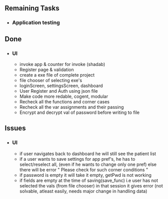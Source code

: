 ## Remaining Tasks
- ### Application testing
## Done
- ### UI
    - invoke app & counter for invoke (shadab)
    - Register page & validation
    - create a exe file of complete project
    - file chooser of selecting exe's
    - loginScreen, settingsScreen, dashboard 
    - User Register and Auth using json file
    - Make code more redable, cogent, modular 
    - Recheck all the functions and corner cases
    - Recheck all the var assignments and their passing
    - Encrypt and decrypt val of password before writing to file
## Issues
- ### UI
    -   if user navigates back to dashboard he will still see the patient list
    - if a user wants to save settings for app pref's, he has to select/reselect all, (even if he wants to change only one pref) else there will be error " Please check for such corner conditions "
    - if password is empty it will take it empty, getPwd is not working
    - if fields are empty at the time of saving(save_func) i.e user has not selected the vals (from file chooser) in that session it gives error (not solvable, atleast easily, needs major change in handling data)